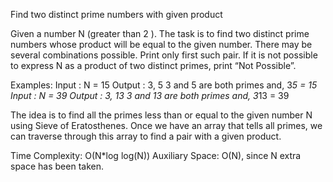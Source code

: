 Find two distinct prime numbers with given product

Given a number N (greater than 2 ). The task is to find two distinct prime numbers whose product will be equal to the given number. There may be several combinations possible. Print only first such pair. 
If it is not possible to express N as a product of two distinct primes, print “Not Possible”.

Examples: 
Input : N = 15
Output : 3, 5
3 and 5 are both primes and,
3*5 = 15
Input : N = 39
Output : 3, 13
3 and 13 are both primes and,
3*13 = 39

The idea is to find all the primes less than or equal to the given number N using Sieve of Eratosthenes. Once we have an array that tells all primes, we can traverse through this array to find a pair with a given product.

Time Complexity: O(N*log log(N))
Auxiliary Space: O(N), since N extra space has been taken.